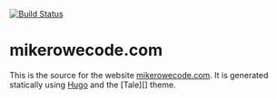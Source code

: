 [![Build Status](https://travis-ci.org/mrowe/mrowe.github.com.svg?branch=hugo)](https://travis-ci.org/mrowe/mrowe.github.com)

# mikerowecode.com

This is the source for the
website [mikerowecode.com](https://mikerowecode.com). It is generated
statically using [Hugo][] and the [Tale][] theme.

[Hugo]: http://gohugo.io/
[universal]: https://github.com/EmielH/tale-hugo/
